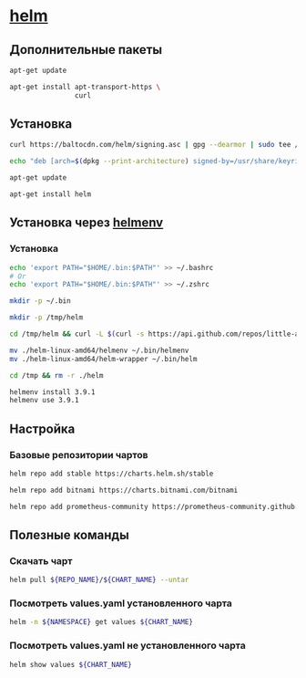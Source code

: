 # [helm](https://helm.sh/docs/intro/install/)

## Дополнительные пакеты

```bash
apt-get update
```

```bash
apt-get install apt-transport-https \
                curl
```

## Установка

```bash
curl https://baltocdn.com/helm/signing.asc | gpg --dearmor | sudo tee /usr/share/keyrings/helm.gpg > /dev/null

echo "deb [arch=$(dpkg --print-architecture) signed-by=/usr/share/keyrings/helm.gpg] https://baltocdn.com/helm/stable/debian/ all main" | sudo tee /etc/apt/sources.list.d/helm-stable-debian.list

apt-get update

apt-get install helm
```

## Установка через [helmenv](https://github.com/little-angry-clouds/kubernetes-binaries-managers/tree/master/cmd/helmenv)

### Установка

```bash
echo 'export PATH="$HOME/.bin:$PATH"' >> ~/.bashrc
# Or
echo 'export PATH="$HOME/.bin:$PATH"' >> ~/.zshrc

mkdir -p ~/.bin

mkdir -p /tmp/helm

cd /tmp/helm && curl -L $(curl -s https://api.github.com/repos/little-angry-clouds/kubernetes-binaries-managers/releases/latest | grep browser_download_url | grep -E 'kubernetes-binaries-managers_[0-9\.\-]+_linux_amd64.tar.gz' | cut -d '"' -f 4 | head -n 1) | tar xzf -

mv ./helm-linux-amd64/helmenv ~/.bin/helmenv
mv ./helm-linux-amd64/helm-wrapper ~/.bin/helm

cd /tmp && rm -r ./helm

helmenv install 3.9.1
helmenv use 3.9.1
```

## Настройка

### Базовые репозитории чартов

```bash
helm repo add stable https://charts.helm.sh/stable
```

```bash
helm repo add bitnami https://charts.bitnami.com/bitnami
```

```bash
helm repo add prometheus-community https://prometheus-community.github.io/helm-charts
```

## Полезные команды

### Скачать чарт

```bash
helm pull ${REPO_NAME}/${CHART_NAME} --untar
```

### Посмотреть values.yaml установленного чарта

```bash
helm -n ${NAMESPACE} get values ${CHART_NAME}
```

### Посмотреть values.yaml не установленного чарта

```bash
helm show values ${CHART_NAME}
```
